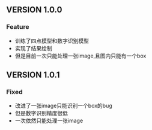 ## VERSION 1.0.0

### Feature
- 训练了四点模型和数字识别模型
- 实现了结果绘制
- 但是目前一次只能处理一张image,且图内只能有一个box

## VERSION  1.0.1

### Fixed
- 改进了一张image只能识别一个box的bug
- 但是数字识别精度很低
- 一次依然只能处理一张image